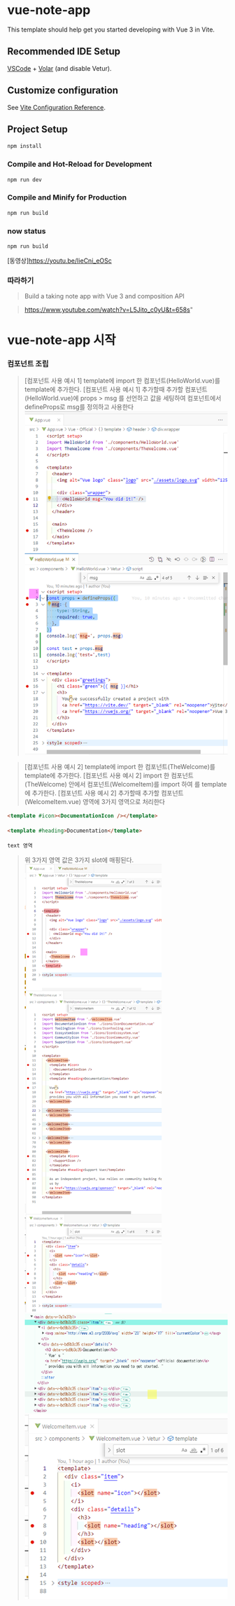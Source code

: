 # vue-note-app

This template should help get you started developing with Vue 3 in Vite.

## Recommended IDE Setup

[VSCode](https://code.visualstudio.com/) + [Volar](https://marketplace.visualstudio.com/items?itemName=Vue.volar) (and disable Vetur).

## Customize configuration

See [Vite Configuration Reference](https://vite.dev/config/).

## Project Setup

```sh
npm install
```

### Compile and Hot-Reload for Development

```sh
npm run dev
```

### Compile and Minify for Production

```sh
npm run build
```



### now status

```sh
npm run build
```
[동영상]https://youtu.be/IieCni_eOSc


### 따라하기
> Build a taking note app with Vue 3 and composition API

> https://www.youtube.com/watch?v=L5Jito_c0yU&t=658s"

# vue-note-app  시작

### 컴포넌트 조립 
> [컴포넌트 사용 예시 1] template에 import 한 컴포넌트(HelloWorld.vue)를 template에 추가한다.
> [컴포넌트 사용 예시 1] 추가할때 추가할 컴포넌트(HelloWorld.vue)에 props > msg 를 선언하고 값을 세팅하여 컴포넌트에서 defineProps로 msg를 정의하고 사용한다
![컴포넌트 사용 예시 1](image.png)

> [컴포넌트 사용 예시 2] template에 import 한 컴포넌트(TheWelcome)를 template에 추가한다.
> [컴포넌트 사용 예시 2] import 한 컴포넌트(TheWelcome) 안에서 컴포넌트(WelcomeItem)를 import 하여 를 template에 추가한다.
> [컴포넌트 사용 예시 2] 추가할때 추가할 컴포넌트(WelcomeItem.vue) 영역에 3가지 영역으로 처리한다

```html
<template #icon><DocumentationIcon /></template>

<template #heading>Documentation</template>

text 영역
```

> 위 3가지 영역 값은 3가지 slot에 매핑된다.
![소스](image-1.png)
![html](image-2.png)
![WelcomeItem](image-3.png)